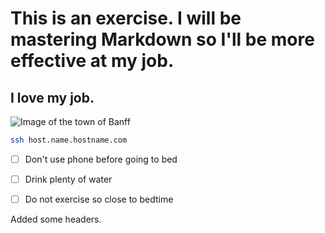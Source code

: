 # This is an exercise. I will be mastering Markdown so I'll be more effective at my job.

## I love my job.

![Image of the town of Banff](https://www.tripsavvy.com/thmb/1aXkdyIDI0OkKVHVC8fuvYHZDhY=/2125x1412/filters:fill(auto,1)/Banff-National-Park_janeteasche_Getty-Images-56a97eeb5f9b58b7d0fbf876.jpg)


```sh
ssh host.name.hostname.com
```

- [ ] Don't use phone before going to bed
- [ ] Drink plenty of water
- [ ] Do not exercise so close to bedtime







Added some headers.
